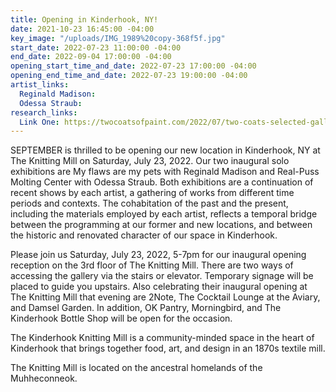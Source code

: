 ```yaml
---
title: Opening in Kinderhook, NY!
date: 2021-10-23 16:45:00 -04:00
key_image: "/uploads/IMG_1989%20copy-368f5f.jpg"
start_date: 2022-07-23 11:00:00 -04:00
end_date: 2022-09-04 17:00:00 -04:00
opening_start_time_and_date: 2022-07-23 17:00:00 -04:00
opening_end_time_and_date: 2022-07-23 19:00:00 -04:00
artist_links:
  Reginald Madison: 
  Odessa Straub: 
research_links:
  Link One: https://twocoatsofpaint.com/2022/07/two-coats-selected-gallery-guide-to-the-hudson-valley-july-2022.html
---
```


SEPTEMBER is thrilled to be opening our new location in Kinderhook, NY at The Knitting Mill on Saturday, July 23, 2022. Our two inaugural solo exhibitions are My flaws are my pets with Reginald Madison and Real-Puss Molting Center with Odessa Straub. Both exhibitions are a continuation of recent shows by each artist, a gathering of works from different time periods and contexts. The cohabitation of the past and the present, including the materials employed by each artist, reflects a temporal bridge between the programming at our former and new locations, and between the historic and renovated character of our space in Kinderhook.

Please join us Saturday, July 23, 2022, 5-7pm for our inaugural opening reception on the 3rd floor of The Knitting Mill. There are two ways of accessing the gallery via the stairs or elevator. Temporary signage will be placed to guide you upstairs. Also celebrating their inaugural opening at The Knitting Mill that evening are 2Note, The Cocktail Lounge at the Aviary, and Damsel Garden. In addition, OK Pantry, Morningbird, and The Kinderhook Bottle Shop will be open for the occasion.

The Kinderhook Knitting Mill is a community-minded space in the heart of Kinderhook that brings together food, art, and design in an 1870s textile mill. 

The Knitting Mill is located on the ancestral homelands of the Muhheconneok.

